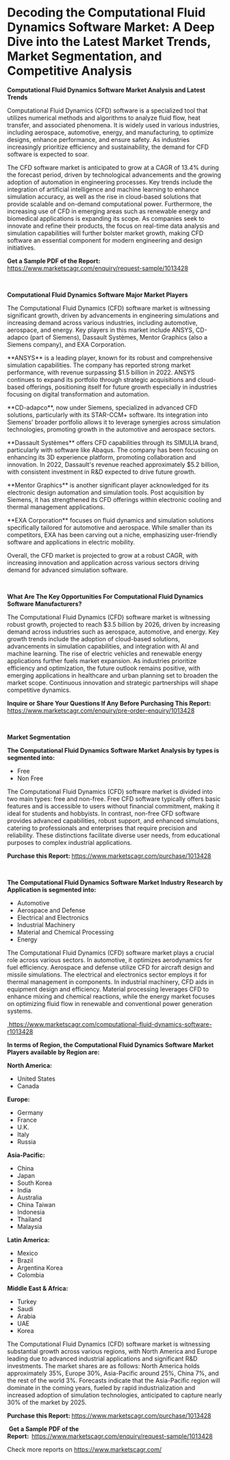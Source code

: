 <p><h1>Decoding the Computational Fluid Dynamics Software Market: A Deep Dive into the Latest Market Trends, Market Segmentation, and Competitive Analysis</h1></p><p><strong>Computational Fluid Dynamics Software Market Analysis and Latest Trends</strong></p>
<p><p>Computational Fluid Dynamics (CFD) software is a specialized tool that utilizes numerical methods and algorithms to analyze fluid flow, heat transfer, and associated phenomena. It is widely used in various industries, including aerospace, automotive, energy, and manufacturing, to optimize designs, enhance performance, and ensure safety. As industries increasingly prioritize efficiency and sustainability, the demand for CFD software is expected to soar.</p><p>The CFD software market is anticipated to grow at a CAGR of 13.4% during the forecast period, driven by technological advancements and the growing adoption of automation in engineering processes. Key trends include the integration of artificial intelligence and machine learning to enhance simulation accuracy, as well as the rise in cloud-based solutions that provide scalable and on-demand computational power. Furthermore, the increasing use of CFD in emerging areas such as renewable energy and biomedical applications is expanding its scope. As companies seek to innovate and refine their products, the focus on real-time data analysis and simulation capabilities will further bolster market growth, making CFD software an essential component for modern engineering and design initiatives.</p></p>
<p><strong>Get a Sample PDF of the Report:&nbsp;</strong> <a href="https://www.marketscagr.com/enquiry/request-sample/1013428?utm_campaign=3266&utm_medium=2&utm_source=Github&utm_content=ia&utm_term=06032025&utm_id=computational-fluid-dynamics-software">https://www.marketscagr.com/enquiry/request-sample/1013428</a></p>
<p>&nbsp;</p>
<p><strong>Computational Fluid Dynamics Software Major Market Players</strong></p>
<p><p>The Computational Fluid Dynamics (CFD) software market is witnessing significant growth, driven by advancements in engineering simulations and increasing demand across various industries, including automotive, aerospace, and energy. Key players in this market include ANSYS, CD-adapco (part of Siemens), Dassault Systèmes, Mentor Graphics (also a Siemens company), and EXA Corporation.</p><p>**ANSYS** is a leading player, known for its robust and comprehensive simulation capabilities. The company has reported strong market performance, with revenue surpassing $1.5 billion in 2022. ANSYS continues to expand its portfolio through strategic acquisitions and cloud-based offerings, positioning itself for future growth especially in industries focusing on digital transformation and automation.</p><p>**CD-adapco**, now under Siemens, specialized in advanced CFD solutions, particularly with its STAR-CCM+ software. Its integration into Siemens' broader portfolio allows it to leverage synergies across simulation technologies, promoting growth in the automotive and aerospace sectors.</p><p>**Dassault Systèmes** offers CFD capabilities through its SIMULIA brand, particularly with software like Abaqus. The company has been focusing on enhancing its 3D experience platform, promoting collaboration and innovation. In 2022, Dassault's revenue reached approximately $5.2 billion, with consistent investment in R&D expected to drive future growth.</p><p>**Mentor Graphics** is another significant player acknowledged for its electronic design automation and simulation tools. Post acquisition by Siemens, it has strengthened its CFD offerings within electronic cooling and thermal management applications.</p><p>**EXA Corporation** focuses on fluid dynamics and simulation solutions specifically tailored for automotive and aerospace. While smaller than its competitors, EXA has been carving out a niche, emphasizing user-friendly software and applications in electric mobility.</p><p>Overall, the CFD market is projected to grow at a robust CAGR, with increasing innovation and application across various sectors driving demand for advanced simulation software.</p></p>
<p>&nbsp;</p>
<p><strong>What Are The Key Opportunities For Computational Fluid Dynamics Software Manufacturers?</strong></p>
<p><p>The Computational Fluid Dynamics (CFD) software market is witnessing robust growth, projected to reach $3.5 billion by 2026, driven by increasing demand across industries such as aerospace, automotive, and energy. Key growth trends include the adoption of cloud-based solutions, advancements in simulation capabilities, and integration with AI and machine learning. The rise of electric vehicles and renewable energy applications further fuels market expansion. As industries prioritize efficiency and optimization, the future outlook remains positive, with emerging applications in healthcare and urban planning set to broaden the market scope. Continuous innovation and strategic partnerships will shape competitive dynamics.</p></p>
<p><strong>Inquire or Share Your Questions If Any Before Purchasing This Report:</strong> <a href="https://www.marketscagr.com/enquiry/pre-order-enquiry/1013428?utm_campaign=3266&utm_medium=2&utm_source=Github&utm_content=ia&utm_term=06032025&utm_id=computational-fluid-dynamics-software">https://www.marketscagr.com/enquiry/pre-order-enquiry/1013428</a></p>
<p>&nbsp;</p>
<p><strong>Market Segmentation</strong></p>
<p><strong>The Computational Fluid Dynamics Software Market Analysis by types is segmented into:</strong></p>
<p><ul><li>Free</li><li>Non Free</li></ul></p>
<p><p>The Computational Fluid Dynamics (CFD) software market is divided into two main types: free and non-free. Free CFD software typically offers basic features and is accessible to users without financial commitment, making it ideal for students and hobbyists. In contrast, non-free CFD software provides advanced capabilities, robust support, and enhanced simulations, catering to professionals and enterprises that require precision and reliability. These distinctions facilitate diverse user needs, from educational purposes to complex industrial applications.</p></p>
<p><strong>Purchase this Report:&nbsp;</strong><a href="https://www.marketscagr.com/purchase/1013428?utm_campaign=3266&utm_medium=2&utm_source=Github&utm_content=ia&utm_term=06032025&utm_id=computational-fluid-dynamics-software">https://www.marketscagr.com/purchase/1013428</a></p>
<p>&nbsp;</p>
<p><strong>The Computational Fluid Dynamics Software Market Industry Research by Application is segmented into:</strong></p>
<p><ul><li>Automotive</li><li>Aerospace and Defense</li><li>Electrical and Electronics</li><li>Industrial Machinery</li><li>Material and Chemical Processing</li><li>Energy</li></ul></p>
<p><p>The Computational Fluid Dynamics (CFD) software market plays a crucial role across various sectors. In automotive, it optimizes aerodynamics for fuel efficiency. Aerospace and defense utilize CFD for aircraft design and missile simulations. The electrical and electronics sector employs it for thermal management in components. In industrial machinery, CFD aids in equipment design and efficiency. Material processing leverages CFD to enhance mixing and chemical reactions, while the energy market focuses on optimizing fluid flow in renewable and conventional power generation systems.</p></p>
<p><a href="https://www.marketscagr.com/computational-fluid-dynamics-software-r1013428?utm_campaign=3266&utm_medium=2&utm_source=Github&utm_content=ia&utm_term=06032025&utm_id=computational-fluid-dynamics-software">&nbsp;https://www.marketscagr.com/computational-fluid-dynamics-software-r1013428</a></p>
<p><strong>In terms of Region, the Computational Fluid Dynamics Software Market Players available by Region are:</strong></p>
<p>
    <p> <strong> North America: </strong>
        <ul>
            <li>United States</li>
            <li>Canada</li>
        </ul>
        </p> 
    <p> <strong> Europe: </strong>
        <ul>
            <li>Germany</li>
            <li>France</li>
            <li>U.K.</li>
            <li>Italy</li>
            <li>Russia</li>
        </ul>
        </p> 
    <p> <strong> Asia-Pacific: </strong>
        <ul>
            <li>China</li>
            <li>Japan</li>
            <li>South Korea</li>
            <li>India</li>
            <li>Australia</li>
            <li>China Taiwan</li>
            <li>Indonesia</li>
            <li>Thailand</li>
            <li>Malaysia</li>
        </ul>
        </p> 
    <p> <strong> Latin America: </strong>
        <ul>
            <li>Mexico</li>
            <li>Brazil</li>
            <li>Argentina Korea</li>
            <li>Colombia</li>
        </ul>
        </p> 
    <p> <strong> Middle East & Africa: </strong>
        <ul>
            <li>Turkey</li>
            <li>Saudi</li>
            <li>Arabia</li>
            <li>UAE</li>
            <li>Korea</li>
        </ul>
    </p>
    </p>
<p><p>The Computational Fluid Dynamics (CFD) software market is witnessing substantial growth across various regions, with North America and Europe leading due to advanced industrial applications and significant R&D investments. The market shares are as follows: North America holds approximately 35%, Europe 30%, Asia-Pacific around 25%, China 7%, and the rest of the world 3%. Forecasts indicate that the Asia-Pacific region will dominate in the coming years, fueled by rapid industrialization and increased adoption of simulation technologies, anticipated to capture nearly 30% of the market by 2025.</p></p>
<p><strong>Purchase this Report: </strong><a href="https://www.marketscagr.com/purchase/1013428?utm_campaign=3266&utm_medium=2&utm_source=Github&utm_content=ia&utm_term=06032025&utm_id=computational-fluid-dynamics-software">https://www.marketscagr.com/purchase/1013428</a></p>
<p>&nbsp;<strong>Get a Sample PDF of the Report:&nbsp;&nbsp;</strong><a href="https://www.marketscagr.com/enquiry/request-sample/1013428?utm_campaign=3266&utm_medium=2&utm_source=Github&utm_content=ia&utm_term=06032025&utm_id=computational-fluid-dynamics-software">https://www.marketscagr.com/enquiry/request-sample/1013428</a></p>
<p><strong></strong></p>
<p>Check more reports on <a href="https://www.marketscagr.com/?utm_campaign=3266&utm_medium=2&utm_source=Github&utm_content=ia&utm_term=06032025&utm_id=computational-fluid-dynamics-software">https://www.marketscagr.com/</a></p>